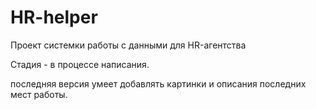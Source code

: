 # HR-helper
Проект системки работы с данными для HR-агентства

Стадия - в процессе написания.

последняя версия умеет добавлять картинки и описания последних мест работы.
